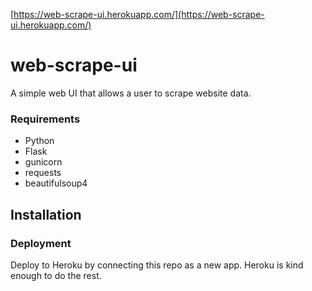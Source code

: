 [https://web-scrape-ui.herokuapp.com/](https://web-scrape-ui.herokuapp.com/)

# web-scrape-ui

A simple web UI that allows a user to scrape website data.

### Requirements

- Python
- Flask
- gunicorn
- requests
- beautifulsoup4

## Installation

### Deployment

Deploy to Heroku by connecting this repo as a new app. Heroku is kind enough to do the rest.
